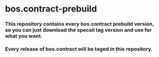 # bos.contract-prebuild

### This repository contains every bos.contract prebuild version, so you can just download the specail tag version and use for what you want. 
### Every release of bos.contract will be taged in this repository.

